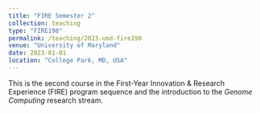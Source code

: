 ```yaml
---
title: "FIRE Semester 2"
collection: teaching
type: "FIRE198"
permalink: /teaching/2023-umd-fire198
venue: "University of Maryland"
date: 2023-01-01
location: "College Park, MD, USA"
---
```


This is the second course in the First-Year Innovation & Research Experience (FIRE) program sequence and the introduction to the *Genome Computing* research stream.
